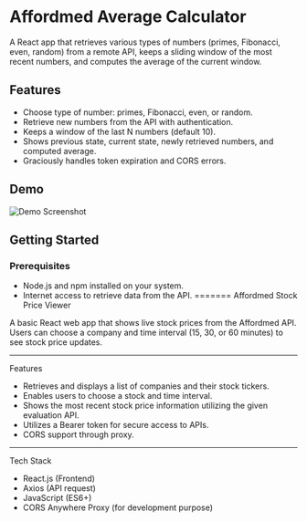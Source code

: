 
# Affordmed Average Calculator

A React app that retrieves various types of numbers (primes, Fibonacci, even, random) from a remote API, keeps a sliding window of the most recent numbers, and computes the average of the current window.

## Features

- Choose type of number: primes, Fibonacci, even, or random.
- Retrieve new numbers from the API with authentication.
- Keeps a window of the last N numbers (default 10).
- Shows previous state, current state, newly retrieved numbers, and computed average.
- Graciously handles token expiration and CORS errors.

## Demo

![Demo Screenshot]("C:\Users\yogi\Pictures\Screenshots\q2.png")


## Getting Started

### Prerequisites

- Node.js and npm installed on your system.
- Internet access to retrieve data from the API.
=======
 Affordmed Stock Price Viewer

A basic React web app that shows live stock prices from the Affordmed API. Users can choose a company and time interval (15, 30, or 60 minutes) to see stock price updates.

---

 Features

- Retrieves and displays a list of companies and their stock tickers.
- Enables users to choose a stock and time interval.
- Shows the most recent stock price information utilizing the given evaluation API.
- Utilizes a Bearer token for secure access to APIs.
- CORS support through proxy.

---

 Tech Stack

- React.js (Frontend)
- Axios (API request)
- JavaScript (ES6+)
- CORS Anywhere Proxy (for development purpose)
